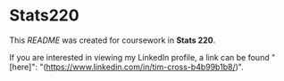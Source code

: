 # Stats220

This *README* was created for coursework in **Stats 220**. 

If you are interested in viewing my LinkedIn profile, a link can be found "[here]": "(https://www.linkedin.com/in/tim-cross-b4b99b1b8/)".

